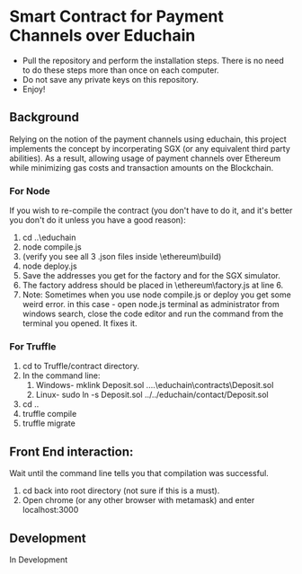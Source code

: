 # Smart Contract for Payment Channels over Educhain
* Pull the repository and perform the installation steps. There is no need to do these steps more than once on each computer.
* Do not save any private keys on this repository.
* Enjoy!

## Background

Relying on the notion of the payment channels using educhain, this project implements the concept by incorperating SGX (or any equivalent third party abilities). As a result, allowing usage of payment channels over Ethereum while minimizing gas costs and transaction amounts on the Blockchain.
### For Node
If you wish to re-compile the contract (you don't have to do it, and it's better you don't do it unless you have a good reason):
1. cd ..\educhain
1. node compile.js
1. (verify you see all 3 .json files inside \ethereum\build)
1. node deploy.js
1. Save the addresses you get for the factory and for the SGX simulator.
1. The factory address should be placed in \ethereum\factory.js at line 6.
1. Note: Sometimes when you use node compile.js or deploy you get some weird error. in this
      case - open node.js terminal as administrator from windows search, close the code editor and run the command from the
      terminal you opened. It fixes it.

### For Truffle
1. cd to Truffle/contract directory.
1. In the command line:
    1. Windows- mklink Deposit.sol ..\..\educhain\contracts\Deposit.sol
    1. Linux- sudo ln -s Deposit.sol ../../educhain/contact/Deposit.sol
1. cd ..
1. truffle compile
1. truffle migrate

## Front End interaction:
Wait until the command line tells you that compilation was successful.
1. cd back into root directory (not sure if this is a must).
2. Open chrome (or any other browser with metamask) and enter localhost:3000



## Development

In Development
